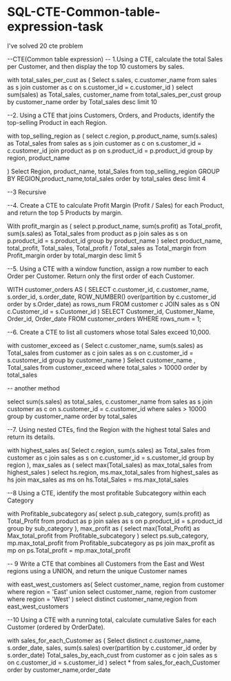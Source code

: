 # SQL-CTE-Common-table-expression-task
I've solved 20 cte problem 

--CTE(Common table expression)
-- 1.Using a CTE, calculate the total Sales per Customer, and then display the top 10 customers by sales.

with total_sales_per_cust as (
Select s.sales, c.customer_name
from sales as s
join customer as c
on s.customer_id = c.customer_id 
)
select 
	sum(sales) as Total_sales,
	customer_name
from total_sales_per_cust
group by customer_name
order by Total_sales desc
limit 10


--2.  Using a CTE that joins Customers, Orders, and Products, identify the top-selling Product in each Region.

with top_selling_region as (
select c.region, p.product_name,
sum(s.sales) as Total_sales
from sales as s 
join customer as c
on s.customer_id = c.customer_id
join product as p
on s.product_id = p.product_id 
group by region, product_name

)
Select 
	Region,
	product_name,
	total_Sales
from top_selling_region
GROUP BY REGION,product_name,total_sales
order by total_sales desc
limit 4

--3 Recursive 


--4.	Create a CTE to calculate Profit Margin (Profit / Sales) for each Product, and return the top 5 Products by margin.

With profit_margin as (
select 
	p.product_name, 
	sum(s.profit) as Total_profit,
	sum(s.sales) as Total_sales
from product as p 
join sales as s 
on p.product_id = s.product_id
group by product_name
)
select
	product_name, 
	total_profit,
	Total_sales,
 	Total_profit / Total_sales as Total_margin
from Profit_margin 
order by total_margin desc
limit 5 

--5.	Using a CTE with a window function, assign a row number to each Order per Customer. Return only the first order of each Customer.
 
WITH customer_orders AS (
SELECT 
	c.customer_id,
	c.customer_name,
	s.order_id,
	s.order_date,
	ROW_NUMBER() over(partition by c.customer_id
	order by s.Order_date) as rows_num
FROM customer c
JOIN sales as s
ON c.Customer_id = s.Customer_id
)
SELECT 
    Customer_id,
    Customer_Name,
    Order_id,
    Order_date
FROM customer_orders
WHERE rows_num = 1;


--6. Create a CTE to list all customers whose total Sales exceed 10,000.

with customer_exceed as (
Select c.customer_name, sum(s.sales) as Total_sales
from customer as c 
join sales as s
on c.customer_id = s.customer_id
group by customer_name
)
Select customer_name , Total_sales
from customer_exceed
where total_sales > 10000
order by total_sales 

-- another method

select 
	sum(s.sales) as total_sales,
	c.customer_name
from sales as s
join customer as c
on s.customer_id = c.customer_id
where sales > 10000
group by customer_name
order by total_sales


--7.	Using nested CTEs, find the Region with the highest total Sales and return its details.

with highest_sales as(
Select 
	c.region,
	sum(s.sales) as Total_sales
	from customer as c
join sales as s 
on c.customer_id = s.customer_id 
group by region
),
max_sales as (
select max(Total_sales) as max_total_sales
from highest_sales
)
select 
	hs.region,
	ms.max_total_sales
from highest_sales as hs
join max_sales as ms
on hs.Total_Sales = ms.max_total_sales

--8 Using a CTE, identify the most profitable Subcategory within each Category

with Profitable_subcategory as(
select 
	p.sub_category,
	sum(s.profit) as Total_Profit
from product as p 
join sales as s 
on p.product_id = s.product_id 
group by sub_category 
),
max_profit as (
select 
	max(Total_Profit) as Max_total_profit
from Profitable_subcategory
)
select 
	ps.sub_category, 
	mp.max_total_profit 
from Profitable_subcategory as ps
join max_profit as mp 
on ps.Total_profit = mp.max_total_profit 


-- 9 Write a CTE that combines all Customers from the East and West regions using a UNION, and return the unique Customer names

with east_west_customers as( 
Select 
	customer_name,
	region
from customer 
where region = 'East'
union 
select 
	customer_name,
	region 
from customer
where region = 'West'
)
select distinct customer_name,region 
from east_west_customers

--10 Using a CTE with a running total, calculate cumulative Sales for each Customer (ordered by OrderDate).

with sales_for_each_Customer as (
Select 
	distinct c.customer_name, 
	s.order_date,
	sales,
	sum(s.sales) over(partition by c.customer_id
	order by s.order_date) Total_sales_by_each_cust
from customer as c 
join sales as s 
on c.customer_id = s.customer_id
)
select *
from sales_for_each_Customer 
order by customer_name,order_date 

